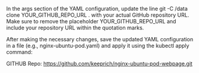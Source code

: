 In the args section of the YAML configuration, update the line git -C /data clone YOUR_GITHUB_REPO_URL . with your actual GitHub repository URL. Make sure to remove the placeholder YOUR_GITHUB_REPO_URL and include your repository URL within the quotation marks.

After making the necessary changes, save the updated YAML configuration in a file (e.g., nginx-ubuntu-pod.yaml) and apply it using the kubectl apply command:


GITHUB Repo: https://github.com/keeprich/nginx-ubuntu-pod-webpage.git